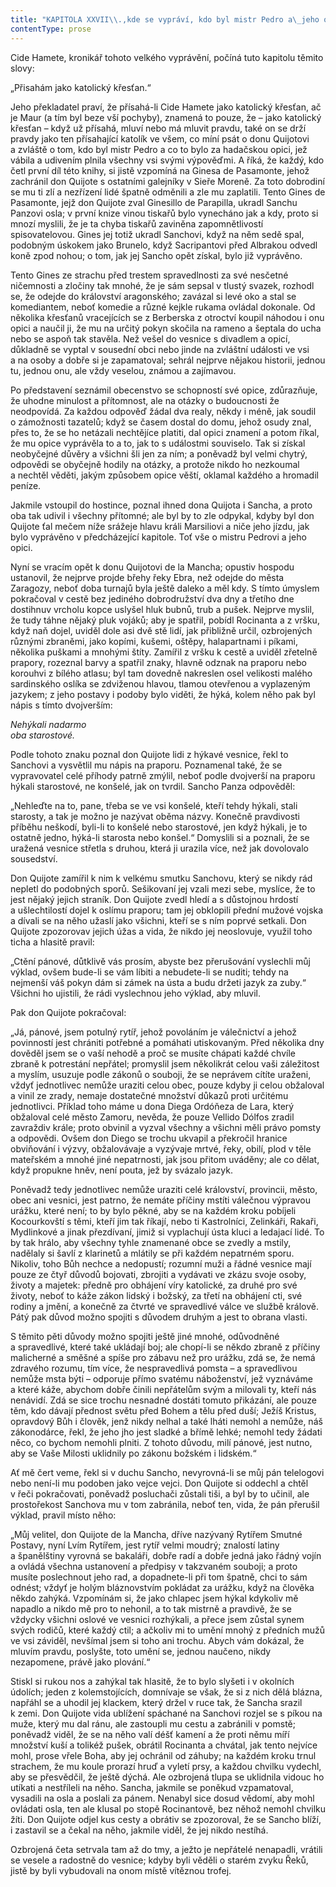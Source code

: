 ```yaml
---
title: "KAPITOLA XXVII\\.,kde se vypráví, kdo byl mistr Pedro a\_jeho opice a\_jaká nehoda stihla dona Quijota v\_hýkavém dobrodružství, které neskončilo, jak by si byl přál a\_jak myslil\\."
contentType: prose
---
```


  

Cide Hamete, kronikář tohoto velkého vyprávění, počíná tuto kapitolu těmito slovy:

„Přisahám jako katolický křesťan.“

Jeho překladatel praví, že přísahá-li Cide Hamete jako katolický křesťan, ač je Maur (a tím byl beze vší pochyby), znamená to pouze, že – jako katolický křesťan – když už přísahá, mluví nebo má mluvit pravdu, také on se drží pravdy jako ten přísahající katolík ve všem, co míní psát o donu Quijotovi a zvláště o tom, kdo byl mistr Pedro a co to bylo za hadačskou opici, jež vábila a udivením plnila všechny vsi svými výpověďmi. A říká, že každý, kdo četl první díl této knihy, si jistě vzpomíná na Ginesa de Pasamonte, jehož zachránil don Quijote s ostatními galejníky v Sieře Moreně. Za toto dobrodiní se mu ti zlí a nezřízení lidé špatně odměnili a zle mu zaplatili. Tento Gines de Pasamonte, jejž don Quijote zval Ginesillo de Parapilla, ukradl Sanchu Panzovi osla; v první knize vinou tiskařů bylo vynecháno jak a kdy, proto si mnozí myslili, že je ta chyba tiskařů zaviněna zapomnětlivostí spisovatelovou. Gines jej totiž ukradl Sanchovi, když na něm sedě spal, podobným úskokem jako Brunelo, když Sacripantovi před Albrakou odvedl koně zpod nohou; o tom, jak jej Sancho opět získal, bylo již vyprávěno.

Tento Gines ze strachu před trestem spravedlnosti za své nesčetné ničemnosti a zločiny tak mnohé, že je sám sepsal v tlustý svazek, rozhodl se, že odejde do království aragonského; zavázal si levé oko a stal se komediantem, neboť komedie a různé kejkle rukama ovládal dokonale. Od několika křesťanů vracejících se z Berberska z otroctví koupil náhodou i onu opici a naučil ji, že mu na určitý pokyn skočila na rameno a šeptala do ucha nebo se aspoň tak stavěla. Než vešel do vesnice s divadlem a opicí, důkladně se vyptal v sousední obci nebo jinde na zvláštní události ve vsi a na osoby a dobře si je zapamatoval; sehrál nejprve nějakou historii, jednou tu, jednou onu, ale vždy veselou, známou a zajímavou.

Po představení seznámil obecenstvo se schopností své opice, zdůrazňuje, že uhodne minulost a přítomnost, ale na otázky o budoucnosti že neodpovídá. Za každou odpověď žádal dva realy, někdy i méně, jak soudil o zámožnosti tazatelů; když se časem dostal do domu, jehož osudy znal, přes to, že se ho netázali nechtějíce platiti, dal opici znamení a potom říkal, že mu opice vyprávěla to a to, jak to s událostmi souviselo. Tak si získal neobyčejné důvěry a všichni šli jen za ním; a poněvadž byl velmi chytrý, odpovědi se obyčejně hodily na otázky, a protože nikdo ho nezkoumal a nechtěl věděti, jakým způsobem opice věští, oklamal každého a hromadil peníze.

Jakmile vstoupil do hostince, poznal ihned dona Quijota i Sancha, a proto oba tak udivil i všechny přítomné; ale byl by to zle odpykal, kdyby byl don Quijote ťal mečem níže srážeje hlavu králi Marsiliovi a niče jeho jízdu, jak bylo vyprávěno v předcházející kapitole. Toť vše o mistru Pedrovi a jeho opici.

Nyní se vracím opět k donu Quijotovi de la Mancha; opustiv hospodu ustanovil, že nejprve projde břehy řeky Ebra, než odejde do města Zaragozy, neboť doba turnajů byla ještě daleko a měl kdy. S tímto úmyslem pokračoval v cestě bez jediného dobrodružství dva dny a třetího dne dostihnuv vrcholu kopce uslyšel hluk bubnů, trub a pušek. Nejprve myslil, že tudy táhne nějaký pluk vojáků; aby je spatřil, pobídl Rocinanta a z vršku, když naň dojel, uviděl dole asi dvě stě lidí, jak přibližně určil, ozbrojených různými zbraněmi, jako kopími, kušemi, oštěpy, halapartnami i píkami, několika puškami a mnohými štíty. Zamířil z vršku k cestě a uviděl zřetelně prapory, rozeznal barvy a spatřil znaky, hlavně odznak na praporu nebo korouhvi z bílého atlasu; byl tam dovedně nakreslen osel velikosti malého sardinského oslíka se zdviženou hlavou, tlamou otevřenou a vyplazeným jazykem; z jeho postavy i podoby bylo viděti, že hýká, kolem něho pak byl nápis s tímto dvojverším:

_Nehýkali nadarmo  
oba starostové._

Podle tohoto znaku poznal don Quijote lidi z hýkavé vesnice, řekl to Sanchovi a vysvětlil mu nápis na praporu. Poznamenal také, že se vypravovatel celé příhody patrně zmýlil, neboť podle dvojverší na praporu hýkali starostové, ne konšelé, jak on tvrdil. Sancho Panza odpověděl:

„Nehleďte na to, pane, třeba se ve vsi konšelé, kteří tehdy hýkali, stali starosty, a tak je možno je nazývat oběma názvy. Konečně pravdivosti příběhu neškodí, byli-li to konšelé nebo starostové, jen když hýkali, je to ostatně jedno, hýká-li starosta nebo konšel.“ Domyslili si a poznali, že se uražená vesnice střetla s druhou, která ji urazila více, než jak dovolovalo sousedství.

Don Quijote zamířil k nim k velkému smutku Sanchovu, který se nikdy rád nepletl do podobných sporů. Sešikovaní jej vzali mezi sebe, myslíce, že to jest nějaký jejich straník. Don Quijote zvedl hledí a s důstojnou hrdostí a ušlechtilostí dojel k oslímu praporu; tam jej obklopili přední mužové vojska a dívali se na něho užaslí jako všichni, kteří se s ním poprvé setkali. Don Quijote zpozorovav jejich úžas a vida, že nikdo jej neoslovuje, využil toho ticha a hlasitě pravil:

„Ctění pánové, důtklivě vás prosím, abyste bez přerušování vyslechli můj výklad, ovšem bude-li se vám líbiti a nebudete-li se nuditi; tehdy na nejmenší váš pokyn dám si zámek na ústa a budu držeti jazyk za zuby.“ Všichni ho ujistili, že rádi vyslechnou jeho výklad, aby mluvil.

Pak don Quijote pokračoval:

„Já, pánové, jsem potulný rytíř, jehož povoláním je válečnictví a jehož povinností jest chrániti potřebné a pomáhati utiskovaným. Před několika dny dověděl jsem se o vaší nehodě a proč se musíte chápati každé chvíle zbraně k potrestání nepřátel; promyslil jsem několikrát celou vaši záležitost a myslím, usuzuje podle zákonů o souboji, že se neprávem cítíte uraženi, vždyť jednotlivec nemůže uraziti celou obec, pouze kdyby ji celou obžaloval a vinil ze zrady, nemaje dostatečné množství důkazů proti určitému jednotlivci. Příklad toho máme u dona Diega Ordóňeza de Lara, který obžaloval celé město Zamoru, nevěda, že pouze Vellido Dólfos zradil zavraždiv krále; proto obvinil a vyzval všechny a všichni měli právo pomsty a odpovědi. Ovšem don Diego se trochu ukvapil a překročil hranice obviňování i výzvy, obžalovávaje a vyzývaje mrtvé, řeky, obilí, plod v těle mateřském a mnohé jiné nepatrnosti, jak jsou přitom uváděny; ale co dělat, když propukne hněv, není pouta, jež by svázalo jazyk.

Poněvadž tedy jednotlivec nemůže uraziti celé království, provincii, město, obec ani vesnici, jest patrno, že nemáte příčiny mstíti válečnou výpravou urážku, které není; to by bylo pěkné, aby se na každém kroku pobíjeli Kocourkovští s těmi, kteří jim tak říkají, nebo ti Kastrolníci, Zelinkáři, Rakaři, Mydlinkové a jinak přezdívaní, jimiž si vyplachují ústa kluci a ledajací lidé. To by tak hrálo, aby všechny tyhle znamenané obce se zvedly a mstily, nadělaly si šavlí z klarinetů a mlátily se při každém nepatrném sporu. Nikoliv, toho Bůh nechce a nedopustí; rozumní muži a řádné vesnice mají pouze ze čtyř důvodů bojovati, zbrojiti a vydávati ve zkázu svoje osoby, životy a majetek: předně pro obhájení víry katolické, za druhé pro své životy, neboť to káže zákon lidský i božský, za třetí na obhájení cti, své rodiny a jmění, a konečně za čtvrté ve spravedlivé válce ve službě králově. Pátý pak důvod možno spojiti s důvodem druhým a jest to obrana vlasti.

S těmito pěti důvody možno spojiti ještě jiné mnohé, odůvodněné a spravedlivé, které také ukládají boj; ale chopí-li se někdo zbraně z příčiny malicherné a směšné a spíše pro zábavu než pro urážku, zdá se, že nemá zdravého rozumu, tím více, že nespravedlivá pomsta – a spravedlivou nemůže msta býti – odporuje přímo svatému náboženství, jež vyznáváme a které káže, abychom dobře činili nepřátelům svým a milovali ty, kteří nás nenávidí. Zdá se sice trochu nesnadné dostáti tomuto přikázání, ale pouze těm, kdo dávají přednost světu před Bohem a tělu před duší; Ježíš Kristus, opravdový Bůh i člověk, jenž nikdy nelhal a také lháti nemohl a nemůže, náš zákonodárce, řekl, že jeho jho jest sladké a břímě lehké; nemohl tedy žádati něco, co bychom nemohli plniti. Z tohoto důvodu, milí pánové, jest nutno, aby se Vaše Milosti uklidnily po zákonu božském i lidském.“

Ať mě čert veme, řekl si v duchu Sancho, nevyrovná-li se můj pán telelogovi nebo není-li mu podoben jako vejce vejci. Don Quijote si oddechl a chtěl v řeči pokračovati, poněvadž posluchači zůstali tiši, a byl by to učinil, ale prostořekost Sanchova mu v tom zabránila, neboť ten, vida, že pán přerušil výklad, pravil místo něho:

„Můj velitel, don Quijote de la Mancha, dříve nazývaný Rytířem Smutné Postavy, nyní Lvím Rytířem, jest rytíř velmi moudrý; znalostí latiny a španělštiny vyrovná se bakaláři, dobře radí a dobře jedná jako řádný vojín a ovládá všechna ustanovení a předpisy v takzvaném souboji; a proto musíte poslechnout jeho rad, a dopadnete-li při tom špatně, chci to sám odnést; vždyť je holým bláznovstvím pokládat za urážku, když na člověka někdo zahýká. Vzpomínám si, že jako chlapec jsem hýkal kdykoliv mě napadlo a nikdo mě pro to nehonil, a to tak mistrně a pravdivě, že se vždycky všichni oslové ve vesnici rozhýkali, a přece jsem zůstal synem svých rodičů, které každý ctil; a ačkoliv mi to umění mnohý z předních mužů ve vsi záviděl, nevšímal jsem si toho ani trochu. Abych vám dokázal, že mluvím pravdu, poslyšte, toto umění se, jednou naučeno, nikdy nezapomene, právě jako plování.“

Stiskl si rukou nos a zahýkal tak hlasitě, že to bylo slyšeti i v okolních údolích; jeden z kolemstojících, domnívaje se však, že si z nich dělá blázna, napřáhl se a uhodil jej klackem, který držel v ruce tak, že Sancha srazil k zemi. Don Quijote vida ublížení spáchané na Sanchovi rozjel se s píkou na muže, který mu dal ránu, ale zastoupli mu cestu a zabránili v pomstě; poněvadž viděl, že se na něho valí déšť kamení a že proti němu míří množství kuší a tolikéž pušek, obrátil Rocinanta a chvátal, jak tento nejvíce mohl, prose vřele Boha, aby jej ochránil od záhuby; na každém kroku trnul strachem, že mu koule prorazí hruď a vyletí prsy, a každou chvilku vydechl, aby se přesvědčil, že ještě dýchá. Ale ozbrojená tlupa se uklidnila vidouc ho utíkati a nestříleli na něho. Sancha, jakmile se poněkud vzpamatoval, vysadili na osla a poslali za pánem. Nenabyl sice dosud vědomí, aby mohl ovládati osla, ten ale klusal po stopě Rocinantově, bez něhož nemohl chvilku žíti. Don Quijote odjel kus cesty a obrátiv se zpozoroval, že se Sancho blíží, i zastavil se a čekal na něho, jakmile viděl, že jej nikdo nestíhá.

Ozbrojená četa setrvala tam až do tmy, a ježto je nepřátelé nenapadli, vrátili se vesele a radostně do vesnice; kdyby byli věděli o starém zvyku Řeků, jistě by byli vybudovali na onom místě vítěznou trofej.
